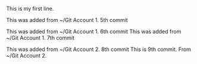 This is my first line. 

This was added from ~/Git Account 1. 5th commit

This was added from ~/Git Account 1. 6th commit
This was added from ~/Git Account 1. 7th commit

This was added from ~/Git Account 2. 8th commit
This is 9th commit. From ~/Git Account 2. 

